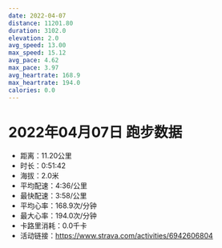 ```yaml
---
date: 2022-04-07
distance: 11201.80
duration: 3102.0
elevation: 2.0
avg_speed: 13.00
max_speed: 15.12
avg_pace: 4.62
max_pace: 3.97
avg_heartrate: 168.9
max_heartrate: 194.0
calories: 0.0
---
```


# 2022年04月07日 跑步数据

- 距离：11.20公里
- 时长：0:51:42
- 海拔：2.0米
- 平均配速：4:36/公里
- 最快配速：3:58/公里
- 平均心率：168.9次/分钟
- 最大心率：194.0次/分钟
- 卡路里消耗：0.0千卡
- 活动链接：https://www.strava.com/activities/6942606804
